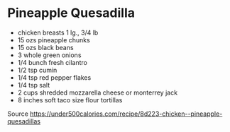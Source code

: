 # Pineapple Quesadilla

- chicken breasts 1 lg., 3/4 lb
- 15 ozs pineapple chunks
- 15 ozs black beans 
- 3 whole green onions 
- 1/4 bunch fresh cilantro 
- 1/2 tsp cumin 
- 1/4 tsp red pepper flakes 
- 1/4 tsp salt 
- 2 cups shredded mozzarella cheese or monterrey jack
- 8 inches soft taco size flour tortillas



Source https://under500calories.com/recipe/8d223-chicken--pineapple-quesadillas
